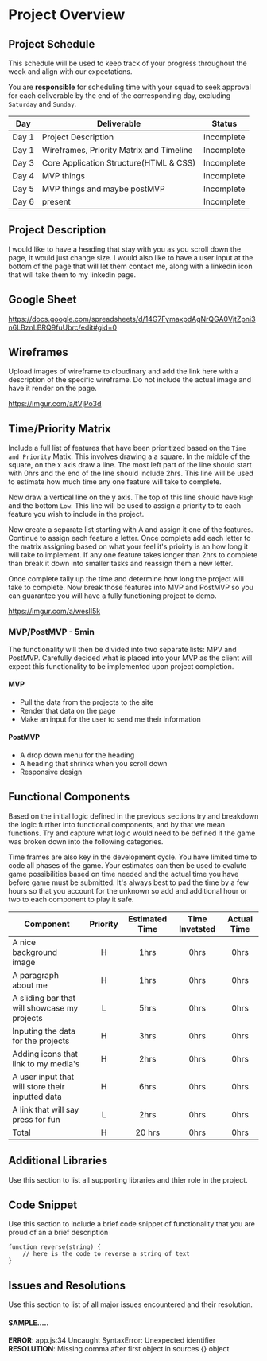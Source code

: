# Project Overview

## Project Schedule

This schedule will be used to keep track of your progress throughout the week and align with our expectations.  

You are **responsible** for scheduling time with your squad to seek approval for each deliverable by the end of the corresponding day, excluding `Saturday` and `Sunday`.

|  Day | Deliverable | Status
|---|---| ---|
|Day 1| Project Description| Incomplete
|Day 1| Wireframes, Priority Matrix and Timeline  | Incomplete
|Day 3| Core Application Structure(HTML & CSS) | Incomplete
|Day 4| MVP things| Incomplete
|Day 5| MVP things and maybe postMVP | Incomplete
|Day 6| present| Incomplete


## Project Description

I would like to have a heading that stay with you as you scroll down the page, it would just change size. I would also like to have a user input at the bottom of the page that will let them contact me, along with a linkedin icon that will take them to my linkedin page. 

## Google Sheet

https://docs.google.com/spreadsheets/d/14G7FymaxpdAgNrQGA0VjtZpni3n6LBznLBRQ9fuUbrc/edit#gid=0

## Wireframes

Upload images of wireframe to cloudinary and add the link here with a description of the specific wireframe. Do not include the actual image and have it render on the page.  

https://imgur.com/a/tVjPo3d

## Time/Priority Matrix 

Include a full list of features that have been prioritized based on the `Time and Priority` Matix.  This involves drawing a a square.  In the middle of the square, on the x axis draw a line.  The most left part of the line should start with 0hrs and the end of the line should include 2hrs.  This line will be used to estimate how much time any one feature will take to complete. 

Now draw a vertical line on the y axis.  The top of this line should have `High` and the bottom `Low`.  This line will be used to assign a priority to to each feature you wish to include in the project.  

Now create a separate list starting with A and assign it one of the features.  Continue to assign each feature a letter.  Once complete add each letter to the matrix assigning based on what your feel it's prioirty is an how long it will take to implement. If any one feature takes longer than 2hrs to complete than break it down into smaller tasks and reassign them a new letter. 

Once complete tally up the time and determine how long the project will take to complete. Now break those features into MVP and PostMVP so you can guarantee you will have a fully functioning project to demo. 

https://imgur.com/a/weslI5k

### MVP/PostMVP - 5min

The functionality will then be divided into two separate lists: MPV and PostMVP.  Carefully decided what is placed into your MVP as the client will expect this functionality to be implemented upon project completion.  

#### MVP

- Pull the data from the projects to the site
- Render that data on the page
- Make an input for the user to send me their information

#### PostMVP 

- A drop down menu for the heading
- A heading that shrinks when you scroll down
- Responsive design

## Functional Components

Based on the initial logic defined in the previous sections try and breakdown the logic further into functional components, and by that we mean functions.  Try and capture what logic would need to be defined if the game was broken down into the following categories.

Time frames are also key in the development cycle.  You have limited time to code all phases of the game.  Your estimates can then be used to evalute game possibilities based on time needed and the actual time you have before game must be submitted. It's always best to pad the time by a few hours so that you account for the unknown so add and additional hour or two to each component to play it safe.

| Component | Priority | Estimated Time | Time Invetsted | Actual Time |
| --- | :---: |  :---: | :---: | :---: |
| A nice background image | H | 1hrs | 0hrs | 0hrs |
| A paragraph about me | H | 1hrs| 0hrs | 0hrs |
| A sliding bar that will showcase my projects| L | 5hrs| 0hrs | 0hrs |
| Inputing the data for the projects | H | 3hrs| 0hrs | 0hrs |
| Adding icons that link to my media's | H | 2hrs| 0hrs | 0hrs |
| A user input that will store their inputted data | H | 6hrs| 0hrs | 0hrs |
| A link that will say press for fun | L | 2hrs| 0hrs | 0hrs |
| Total | H | 20 hrs| 0hrs | 0hrs |

## Additional Libraries
 Use this section to list all supporting libraries and thier role in the project. 

## Code Snippet

Use this section to include a brief code snippet of functionality that you are proud of an a brief description  

```
function reverse(string) {
	// here is the code to reverse a string of text
}
```

## Issues and Resolutions
 Use this section to list of all major issues encountered and their resolution.

#### SAMPLE.....
**ERROR**: app.js:34 Uncaught SyntaxError: Unexpected identifier                                
**RESOLUTION**: Missing comma after first object in sources {} object
